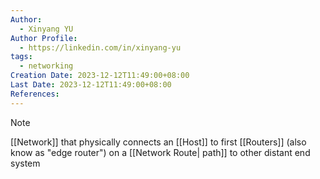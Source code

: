 ```yaml
---
Author:
  - Xinyang YU
Author Profile:
  - https://linkedin.com/in/xinyang-yu
tags:
  - networking
Creation Date: 2023-12-12T11:49:00+08:00
Last Date: 2023-12-12T11:49:00+08:00
References:
---
```

> [!note]
> [[Network]] that physically connects an [[Host]] to first [[Routers]] (also know as "edge router") on a [[Network Route| path]] to other distant end system